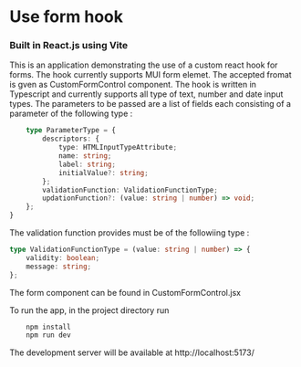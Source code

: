# Use form hook

### Built in React.js using Vite

This is an application demonstrating the use of a custom react hook for forms.
The hook currently supports MUI form elemet. The accepted fromat is gven as CustomFormControl component.
The hook is written in Typescript and currently supports all type of text, number and date input types.
The parameters to be passed are a list of fields each consisting of a parameter of the following type :

```ts
    type ParameterType = {
    	descriptors: {
    		type: HTMLInputTypeAttribute;
    		name: string;
    		label: string;
    		initialValue?: string;
    	};
    	validationFunction: ValidationFunctionType;
    	updationFunction?: (value: string | number) => void;
    };
}
```

The validation function provides must be of the followiing type :

```ts
type ValidationFunctionType = (value: string | number) => {
	validity: boolean;
	message: string;
};
```

The form component can be found in CustomFormControl.jsx

To run the app, in the project directory run

```sh
    npm install
    npm run dev
```

The development server will be available at http://localhost:5173/
